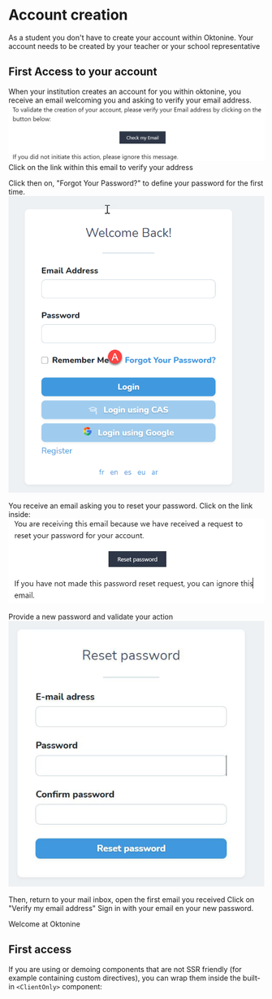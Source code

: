 # Account creation

As a student you don't have to create your account within Oktonine.
Your account needs to be created by your teacher or your school representative

## First Access to your account

When your institution creates an account for you within oktonine, you receive an email welcoming you and asking to verify your email address.
![image](../img/student_img/applications/account1checkemail.png)
Click on the link within this email to verify your address


Click then on, "Forgot Your Password?" to define your password for the first time.
![image](../img/student_img/applications/account2resetpsw.png)


You receive an email asking you to reset your password. Click on the link inside:
![image](../img/student_img/applications/account2resetemail.png)


Provide a new password and validate your action
![image](../img/student_img/applications/account3definepassword.png)

Then, return to your mail inbox, open the first email you received
Click on "Verify my email address"
Sign in with your email en your new password.


Welcome at Oktonine

## First access 
If you are using or demoing components that are not SSR friendly (for example containing custom directives), you can wrap them inside the built-in `<ClientOnly>` component:

